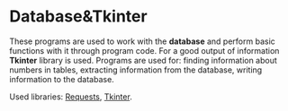 # Database&Tkinter

These programs are used to work with the **database** and perform basic functions with it through program code. For a good output of information **Tkinter** library is used. Programs are used for: finding information about numbers in tables, extracting information from the database, writing information to the database.

Used libraries: [Requests](https://docs.python-requests.org/en/v2.0.0/), [Tkinter](https://docs.python.org/3/library/tkinter.html).
